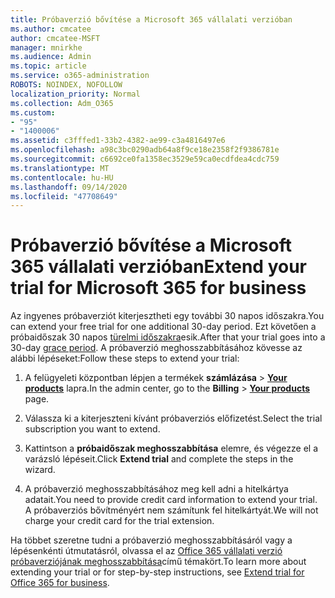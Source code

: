 ```yaml
---
title: Próbaverzió bővítése a Microsoft 365 vállalati verzióban
ms.author: cmcatee
author: cmcatee-MSFT
manager: mnirkhe
ms.audience: Admin
ms.topic: article
ms.service: o365-administration
ROBOTS: NOINDEX, NOFOLLOW
localization_priority: Normal
ms.collection: Adm_O365
ms.custom:
- "95"
- "1400006"
ms.assetid: c3fffed1-33b2-4382-ae99-c3a4816497e6
ms.openlocfilehash: a98c3bc0290adb64a8f9ce18e2358f2f9386781e
ms.sourcegitcommit: c6692ce0fa1358ec3529e59ca0ecdfdea4cdc759
ms.translationtype: MT
ms.contentlocale: hu-HU
ms.lasthandoff: 09/14/2020
ms.locfileid: "47708649"
---
```

# <a name="extend-your-trial-for-microsoft-365-for-business"></a><span data-ttu-id="e38c9-102">Próbaverzió bővítése a Microsoft 365 vállalati verzióban</span><span class="sxs-lookup"><span data-stu-id="e38c9-102">Extend your trial for Microsoft 365 for business</span></span>

<span data-ttu-id="e38c9-103">Az ingyenes próbaverziót kiterjesztheti egy további 30 napos időszakra.</span><span class="sxs-lookup"><span data-stu-id="e38c9-103">You can extend your free trial for one additional 30-day period.</span></span> <span data-ttu-id="e38c9-104">Ezt követően a próbaidőszak 30 napos [türelmi időszakra](https://docs.microsoft.com/alchemyinsights/grace-period-for-microsoft-365-free-trial)esik.</span><span class="sxs-lookup"><span data-stu-id="e38c9-104">After that your trial goes into a 30-day [grace period](https://docs.microsoft.com/alchemyinsights/grace-period-for-microsoft-365-free-trial).</span></span> <span data-ttu-id="e38c9-105">A próbaverzió meghosszabbításához kövesse az alábbi lépéseket:</span><span class="sxs-lookup"><span data-stu-id="e38c9-105">Follow these steps to extend your trial:</span></span>
  
1. <span data-ttu-id="e38c9-106">A felügyeleti központban lépjen a termékek **számlázása** \> **[Your products](https://go.microsoft.com/fwlink/p/?linkid=842054)** lapra.</span><span class="sxs-lookup"><span data-stu-id="e38c9-106">In the admin center, go to the **Billing** \> **[Your products](https://go.microsoft.com/fwlink/p/?linkid=842054)** page.</span></span>

2. <span data-ttu-id="e38c9-107">Válassza ki a kiterjeszteni kívánt próbaverziós előfizetést.</span><span class="sxs-lookup"><span data-stu-id="e38c9-107">Select the trial subscription you want to extend.</span></span>

3. <span data-ttu-id="e38c9-108">Kattintson a **próbaidőszak meghosszabbítása** elemre, és végezze el a varázsló lépéseit.</span><span class="sxs-lookup"><span data-stu-id="e38c9-108">Click **Extend trial** and complete the steps in the wizard.</span></span>

4. <span data-ttu-id="e38c9-109">A próbaverzió meghosszabbításához meg kell adni a hitelkártya adatait.</span><span class="sxs-lookup"><span data-stu-id="e38c9-109">You need to provide credit card information to extend your trial.</span></span> <span data-ttu-id="e38c9-110">A próbaverziós bővítményért nem számítunk fel hitelkártyát.</span><span class="sxs-lookup"><span data-stu-id="e38c9-110">We will not charge your credit card for the trial extension.</span></span>

<span data-ttu-id="e38c9-111">Ha többet szeretne tudni a próbaverzió meghosszabbításáról vagy a lépésenkénti útmutatásról, olvassa el az [Office 365 vállalati verzió próbaverziójának meghosszabbítása](https://docs.microsoft.com/microsoft-365/commerce/extend-your-trial)című témakört.</span><span class="sxs-lookup"><span data-stu-id="e38c9-111">To learn more about extending your trial or for step-by-step instructions, see [Extend trial for Office 365 for business](https://docs.microsoft.com/microsoft-365/commerce/extend-your-trial).</span></span>

